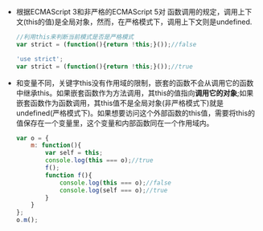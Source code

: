 - 根据ECMAScript 3和非严格的ECMAScript 5对 函数调用的规定，调用上下文(this的值)是全局对象，然而，在严格模式下，调用上下文则是undefined.

  ```javascript
  //利用this来判断当前模式是否是严格模式
  var strict = (function(){return !this;}());//false

  'use strict';
  var strict = (function(){return !this;}());//true
  ```

- 和变量不同，关键字this没有作用域的限制，嵌套的函数不会从调用它的函数中继承this。如果嵌套函数作为方法调用，其this的值指向**调用它的对象**;如果嵌套函数作为函数调用，其this值不是全局对象(非严格模式下)就是undefined(严格模式下)。如果想要访问这个外部函数的this值，需要将this的值保存在一个变量里，这个变量和内部函数同在一个作用域内。

  ```javascript
  var o = {
      m: function(){
          var self = this;
          console.log(this === o);//true
          f();
          function f(){
              console.log(this === o);//false
              console.log(self === o);//true
          }
      }
  };
  o.m();
  ```

  ​